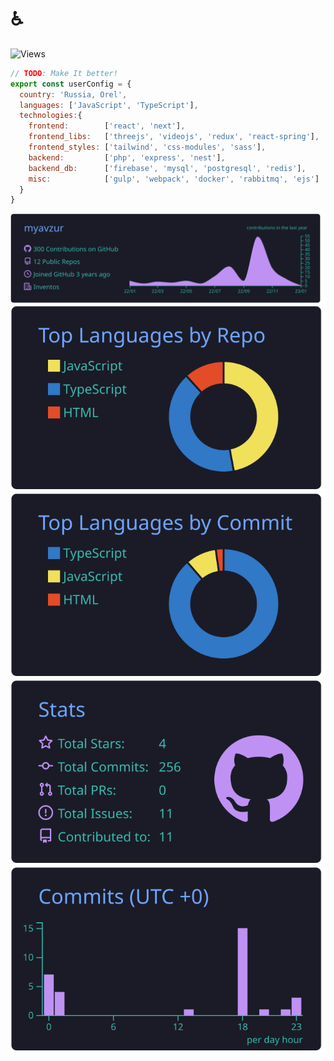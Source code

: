 # ♿

![Views](https://komarev.com/ghpvc/?username=myavzur)

```js
// TODO: Make It better!
export const userConfig = {
  country: 'Russia, Orel',
  languages: ['JavaScript', 'TypeScript'],
  technologies:{
    frontend:        ['react', 'next'],
    frontend_libs:   ['threejs', 'videojs', 'redux', 'react-spring'],
    frontend_styles: ['tailwind', 'css-modules', 'sass'],
    backend:         ['php', 'express', 'nest'],
    backend_db:      ['firebase', 'mysql', 'postgresql', 'redis'],
    misc:            ['gulp', 'webpack', 'docker', 'rabbitmq', 'ejs']
  }
}
```


[![](https://raw.githubusercontent.com/myavzur/myavzur/main/profile-summary-card-output/tokyonight/0-profile-details.svg)](https://github.com/vn7n24fzkq/github-profile-summary-cards)
[![](https://raw.githubusercontent.com/myavzur/myavzur/main/profile-summary-card-output/tokyonight/1-repos-per-language.svg)](https://github.com/vn7n24fzkq/github-profile-summary-cards) 
[![](https://raw.githubusercontent.com/myavzur/myavzur/main/profile-summary-card-output/tokyonight/2-most-commit-language.svg)](https://github.com/vn7n24fzkq/github-profile-summary-cards)
[![](https://raw.githubusercontent.com/myavzur/myavzur/main/profile-summary-card-output/tokyonight/3-stats.svg)](https://github.com/vn7n24fzkq/github-profile-summary-cards) 
[![](https://raw.githubusercontent.com/myavzur/myavzur/main/profile-summary-card-output/tokyonight/4-productive-time.svg)](https://github.com/vn7n24fzkq/github-profile-summary-cards)
